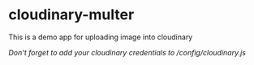 # cloudinary-multer

This is a demo app for uploading image into cloudinary

*Don't forget to add your cloudinary credentials to /config/cloudinary.js*
